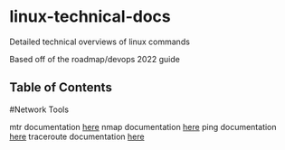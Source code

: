 # linux-technical-docs
Detailed technical overviews of linux commands

Based off of the roadmap/devops 2022 guide

## Table of Contents

#Network Tools

mtr documentation [here](network-tools/mtr/README.md)
nmap documentation [here](network-tools/nmap/README.md)
ping documentation  [here](network-tools/ping/README.md)
traceroute documentation  [here](network-tools/traceroute/README.md)
